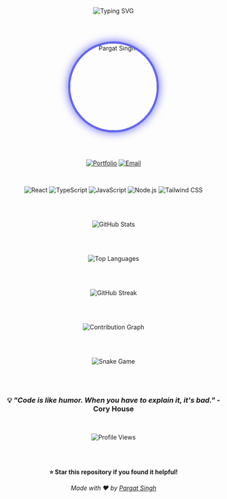 <div align="center">

<!-- Animated typing effect -->
<img src="https://readme-typing-svg.herokuapp.com?font=Fira+Code&size=30&duration=3000&pause=1000&color=6366F1&center=true&vCenter=true&width=600&lines=Hi+there!+I'm+Pargat+Singh;Full+Stack+Developer;React+%26+TypeScript+Enthusiast;Building+Amazing+Web+Apps" alt="Typing SVG" />

<br><br>

<!-- Animated profile picture with glow effect -->
<img src="https://github.com/pargat-apps/pargat-apps/assets/placeholder-profile-pic" alt="Pargat Singh" width="200" style="border-radius: 50%; border: 5px solid #6366F1; box-shadow: 0 0 20px #6366F1; animation: glow 2s ease-in-out infinite alternate;" />

<br><br>

<!-- Animated badges -->
<div align="center">

[![Portfolio](https://img.shields.io/badge/🌐_Portfolio-https://pargatfolio.com/-6366F1?style=for-the-badge&logo=react&logoColor=white&labelColor=1E1B4B)](https://pargatfolio.com/)
[![Email](https://img.shields.io/badge/📧_Email-c0956007@mylambton.ca-E11D48?style=for-the-badge&logo=gmail&logoColor=white&labelColor=881337)](mailto:c0956007@mylambton.ca)

</div>

<br>

<!-- Animated tech stack -->
<div align="center">

![React](https://img.shields.io/badge/React-20232A?style=for-the-badge&logo=react&logoColor=61DAFB&labelColor=1E1B4B)
![TypeScript](https://img.shields.io/badge/TypeScript-007ACC?style=for-the-badge&logo=typescript&logoColor=white&labelColor=1E1B4B)
![JavaScript](https://img.shields.io/badge/JavaScript-F7DF1E?style=for-the-badge&logo=javascript&logoColor=black&labelColor=1E1B4B)
![Node.js](https://img.shields.io/badge/Node.js-43853D?style=for-the-badge&logo=node.js&logoColor=white&labelColor=1E1B4B)
![Tailwind CSS](https://img.shields.io/badge/Tailwind_CSS-38B2AC?style=for-the-badge&logo=tailwind-css&logoColor=white&labelColor=1E1B4B)

</div>

<br><br>

<!-- Animated GitHub stats -->
<div align="center">

<img src="https://github-readme-stats.vercel.app/api?username=pargat-apps&show_icons=true&theme=tokyonight&hide_border=true&count_private=true&include_all_commits=true&custom_title=🚀%20GitHub%20Activity" alt="GitHub Stats" />

<br><br>

<img src="https://github-readme-stats.vercel.app/api/top-langs/?username=pargat-apps&layout=compact&theme=tokyonight&hide_border=true&custom_title=💻%20Most%20Used%20Languages" alt="Top Languages" />

<br><br>

<img src="https://github-readme-streak-stats.herokuapp.com/?user=pargat-apps&theme=tokyonight&hide_border=true&stroke=6366F1&ring=6366F1&fire=6366F1&currStreakLabel=6366F1" alt="GitHub Streak" />

</div>

<br><br>

<!-- Animated contribution graph -->
<div align="center">

<img src="https://github-readme-activity-graph.vercel.app/graph?username=pargat-apps&theme=tokyonight&hide_border=true&custom_title=📈%20Contribution%20Graph&bg_color=0d1117&color=6366f1&line=6366f1&point=6366f1&area=true&hide_title=true" alt="Contribution Graph" />

</div>

<br><br>

<!-- Animated snake game -->
<div align="center">

<img src="https://raw.githubusercontent.com/pargat-apps/pargat-apps/output/github-contribution-grid-snake.svg" alt="Snake Game" />

</div>

<br><br>

<!-- Animated footer -->
<div align="center">

### 💡 *"Code is like humor. When you have to explain it, it's bad."* - Cory House

<br>

![Profile Views](https://komarev.com/ghpvc/?username=pargat-apps&color=6366F1&style=for-the-badge&label=👀%20Profile%20Views)

<br><br>

**⭐ Star this repository if you found it helpful!**

*Made with ❤️ by [Pargat Singh](https://pargatfolio.com/)*

</div>

</div>

<!-- CSS Animations -->
<style>
@keyframes glow {
  from {
    box-shadow: 0 0 20px #6366F1;
  }
  to {
    box-shadow: 0 0 30px #6366F1, 0 0 40px #6366F1;
  }
}

@keyframes float {
  0%, 100% {
    transform: translateY(0px);
  }
  50% {
    transform: translateY(-10px);
  }
}

img[alt="Pargat Singh"] {
  animation: float 3s ease-in-out infinite;
}

/* Hover effects for badges */
a:hover {
  transform: scale(1.05);
  transition: transform 0.3s ease;
}
</style>